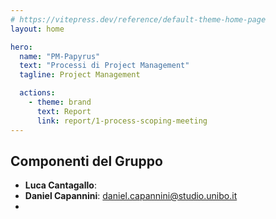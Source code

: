```yaml
---
# https://vitepress.dev/reference/default-theme-home-page
layout: home

hero:
  name: "PM-Papyrus"
  text: "Processi di Project Management"
  tagline: Project Management

  actions:
    - theme: brand
      text: Report
      link: report/1-process-scoping-meeting
---
```


## Componenti del Gruppo

- **Luca Cantagallo**:
- **Daniel Capannini**: daniel.capannini@studio.unibo.it
- 
